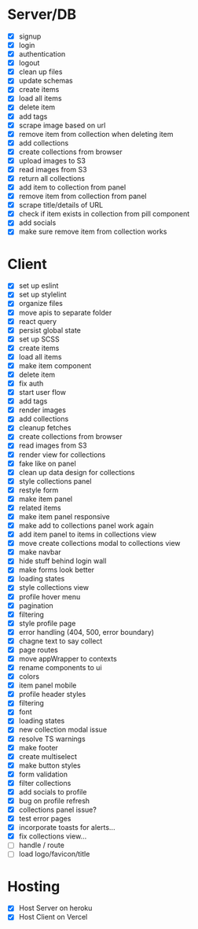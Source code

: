 # Server/DB

- [x] signup
- [x] login
- [x] authentication
- [x] logout
- [x] clean up files
- [x] update schemas
- [x] create items
- [x] load all items
- [x] delete item
- [x] add tags
- [x] scrape image based on url
- [x] remove item from collection when deleting item
- [x] add collections
- [x] create collections from browser
- [x] upload images to S3
- [x] read images from S3
- [x] return all collections
- [x] add item to collection from panel
- [x] remove item from collection from panel
- [x] scrape title/details of URL
- [x] check if item exists in collection from pill component
- [x] add socials
- [x] make sure remove item from collection works

# Client

- [x] set up eslint
- [x] set up stylelint
- [x] organize files
- [x] move apis to separate folder
- [x] react query
- [x] persist global state
- [x] set up SCSS
- [x] create items
- [x] load all items
- [x] make item component
- [x] delete item
- [x] fix auth
- [x] start user flow
- [x] add tags
- [x] render images
- [x] add collections
- [x] cleanup fetches
- [x] create collections from browser
- [x] read images from S3
- [x] render view for collections
- [x] fake like on panel
- [x] clean up data design for collections
- [x] style collections panel
- [x] restyle form
- [x] make item panel
- [x] related items
- [x] make item panel responsive
- [x] make add to collections panel work again
- [x] add item panel to items in collections view
- [x] move create collections modal to collections view
- [x] make navbar
- [x] hide stuff behind login wall
- [x] make forms look better
- [x] loading states
- [x] style collections view
- [x] profile hover menu
- [x] pagination
- [x] filtering
- [x] style profile page
- [x] error handling (404, 500, error boundary)
- [x] chagne text to say collect
- [x] page routes
- [x] move appWrapper to contexts
- [x] rename components to ui
- [x] colors
- [x] item panel mobile
- [x] profile header styles
- [x] filtering
- [x] font
- [x] loading states
- [x] new collection modal issue
- [x] resolve TS warnings
- [x] make footer
- [x] create multiselect
- [x] make button styles
- [x] form validation
- [x] filter collections
- [x] add socials to profile
- [x] bug on profile refresh
- [x] collections panel issue?
- [x] test error pages
- [x] incorporate toasts for alerts...
- [x] fix collections view...
- [ ] handle / route
- [ ] load logo/favicon/title

# Hosting

- [x] Host Server on heroku
- [x] Host Client on Vercel
